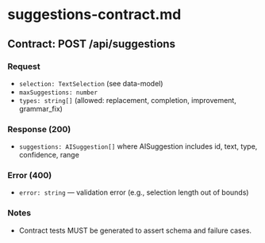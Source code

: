 # suggestions-contract.md

## Contract: POST /api/suggestions

### Request

- `selection: TextSelection` (see data-model)
- `maxSuggestions: number`
- `types: string[]` (allowed: replacement, completion, improvement, grammar_fix)

### Response (200)

- `suggestions: AISuggestion[]` where AISuggestion includes id, text, type, confidence, range

### Error (400)

- `error: string` — validation error (e.g., selection length out of bounds)

### Notes

- Contract tests MUST be generated to assert schema and failure cases.
